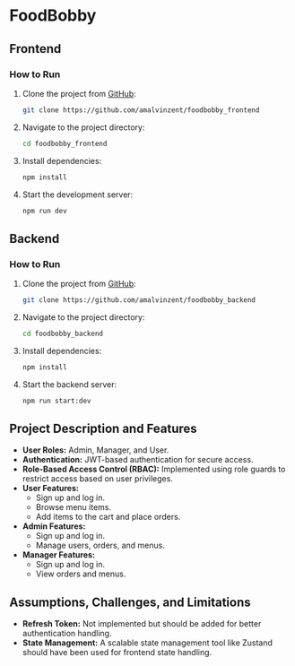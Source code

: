 # **FoodBobby**

## **Frontend**

### **How to Run**

1. Clone the project from [GitHub](https://github.com/amalvinzent/foodbobby_frontend):
   ```sh
   git clone https://github.com/amalvinzent/foodbobby_frontend
   ```
2. Navigate to the project directory:
   ```sh
   cd foodbobby_frontend
   ```
3. Install dependencies:
   ```sh
   npm install
   ```
4. Start the development server:
   ```sh
   npm run dev
   ```

## **Backend**

### **How to Run**

1. Clone the project from [GitHub](https://github.com/amalvinzent/foodbobby_backend):
   ```sh
   git clone https://github.com/amalvinzent/foodbobby_backend
   ```
2. Navigate to the project directory:
   ```sh
   cd foodbobby_backend
   ```
3. Install dependencies:
   ```sh
   npm install
   ```
4. Start the backend server:
   ```sh
   npm run start:dev
   ```

## **Project Description and Features**

- **User Roles:** Admin, Manager, and User.
- **Authentication:** JWT-based authentication for secure access.
- **Role-Based Access Control (RBAC):** Implemented using role guards to restrict access based on user privileges.
- **User Features:**
  - Sign up and log in.
  - Browse menu items.
  - Add items to the cart and place orders.
- **Admin Features:**
  - Sign up and log in.
  - Manage users, orders, and menus.
- **Manager Features:**
  - Sign up and log in.
  - View orders and menus.

## **Assumptions, Challenges, and Limitations**

- **Refresh Token:** Not implemented but should be added for better authentication handling.
- **State Management:** A scalable state management tool like Zustand should have been used for frontend state handling.
